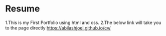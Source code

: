 # Resume
1.This is my First Portfolio using html and css.
2.The below link will take you to the page directly
  https://abilashjoel.github.io/cv/
